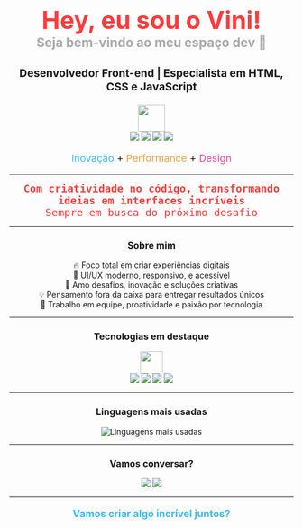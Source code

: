 <h1 align="center" style="color:#FF3B3B; font-size:2.7rem;">
  Hey, eu sou o Vini!<br>
  <span style="font-size:1.4rem; color:#aaa;">Seja bem-vindo ao meu espaço dev 🚀</span>
</h1>

<p align="center" style="font-size:1.2rem;">
  <b>Desenvolvedor Front-end | Especialista em HTML, CSS e JavaScript</b>
</p>

<p align="center">
  <img src="https://skillicons.dev/icons?i=html,css,js,linux,git,nodejs,react,nextjs,expo,reactnative,jest&perline=8" height="48" /><br>
  <img src="https://img.shields.io/badge/Redes%20IoT-FF3B3B?style=for-the-badge&logo=internetcomputer&logoColor=white"/>
  <img src="https://img.shields.io/badge/Scrum-FF3B3B?style=for-the-badge&logo=scrumalliance&logoColor=white"/>
  <img src="https://img.shields.io/badge/Kanban-FF3B3B?style=for-the-badge&logo=trello&logoColor=white"/>
  <img src="https://img.shields.io/badge/SQL-FF3B3B?style=for-the-badge&logo=postgresql&logoColor=white"/>
</p>

<p align="center" style="font-size:1.1rem;">
  <span style="color:#38bdf8;">Inovação</span> + <span style="color:#f59e42;">Performance</span> + <span style="color:#ec4899;">Design</span>
</p>

---

<div align="center" style="color:#FF3B3B; font-size:1.15rem; font-family:'Fira Code',monospace;">
  <b>Com criatividade no código, transformando ideias em interfaces incríveis</b><br>
  Sempre em busca do próximo desafio
</div>

---

<h3 align="center">Sobre mim</h3>

<p align="center">
  🔥 Foco total em criar experiências digitais<br>
  🎨 UI/UX moderno, responsivo, e acessível<br>
  🚀 Amo desafios, inovação e soluções criativas<br>
  💡 Pensamento fora da caixa para entregar resultados únicos<br>
  🤝 Trabalho em equipe, proatividade e paixão por tecnologia
</p>

---

<h3 align="center">Tecnologias em destaque</h3>

<p align="center">
  <img src="https://skillicons.dev/icons?i=html,css,js,linux,git,nodejs,react,nextjs,expo,reactnative,jest&perline=8" height="40" /><br>
  <img src="https://img.shields.io/badge/Redes%20IoT-FF3B3B?style=for-the-badge&logo=internetcomputer&logoColor=white"/>
  <img src="https://img.shields.io/badge/Scrum-FF3B3B?style=for-the-badge&logo=scrumalliance&logoColor=white"/>
  <img src="https://img.shields.io/badge/Kanban-FF3B3B?style=for-the-badge&logo=trello&logoColor=white"/>
  <img src="https://img.shields.io/badge/SQL-FF3B3B?style=for-the-badge&logo=postgresql&logoColor=white"/>
</p>

---

<h3 align="center">Linguagens mais usadas</h3>

<p align="center">
  <img src="https://github-readme-stats.vercel.app/api/top-langs/?username=vinibertunho&layout=compact&langs_count=6&theme=radical" alt="Linguagens mais usadas"/>
</p>

---

<h3 align="center">Vamos conversar?</h3>

<p align="center">
  <a href="mailto:vbertunho@gmail.com"><img src="https://img.shields.io/badge/Email-38bdf8?style=for-the-badge&logo=gmail&logoColor=white"/></a>
  <a href="https://www.linkedin.com/in/vinicius-marcos-bertunho-da-silva-85172134a"><img src="https://img.shields.io/badge/LinkedIn-38bdf8?style=for-the-badge&logo=linkedin&logoColor=white"/></a>
</p>

---

<p align="center" style="color:#38bdf8; font-size:1.1rem;">
  <b>Vamos criar algo incrível juntos?</b>
</p>
